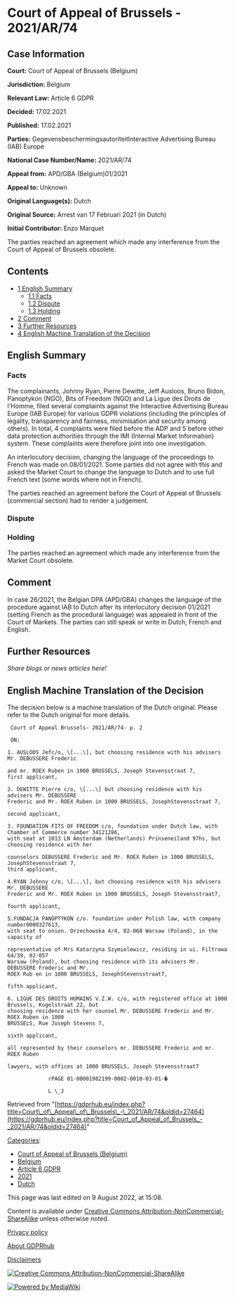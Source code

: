 # Court of Appeal of Brussels - 2021/AR/74

## Case Information

**Court:** Court of Appeal of Brussels (Belgium)

**Jurisdiction:** Belgium

**Relevant Law:** Article 6 GDPR

**Decided:** 17.02.2021

**Published:** 17.02.2021

**Parties:** GegevensbeschermingsautoriteitInteractive Advertising Bureau (IAB) Europe

**National Case Number/Name:** 2021/AR/74

**Appeal from:** APD/GBA (Belgium)01/2021

**Appeal to:** Unknown

**Original Language(s):** Dutch

**Original Source:** Arrest van 17 Februari 2021 (in Dutch)

**Initial Contributor:** Enzo Marquet

The parties reached an agreement which made any interference from the Court of Appeal of Brussels obsolete.

## Contents

*   [1 English Summary](#English_Summary)
    *   [1.1 Facts](#Facts)
    *   [1.2 Dispute](#Dispute)
    *   [1.3 Holding](#Holding)
*   [2 Comment](#Comment)
*   [3 Further Resources](#Further_Resources)
*   [4 English Machine Translation of the Decision](#English_Machine_Translation_of_the_Decision)

## English Summary

### Facts

The complainants, Johnny Ryan, Pierre Dewitte, Jeff Ausloos, Bruno Bidon, Panoptykon (NGO), Bits of Freedom (NGO) and La Ligue des Droits de l'Homme, filed several complaints against the Interactive Advertising Bureau Europe (IAB Europe) for various GDPR violations (including the principles of legality, transparency and fairness, minimisation and security among others). In total, 4 complaints were filed before the ADP and 5 before other data protection authorities through the IMI (Internal Market Information) system. These complaints were therefore joint into one investigation.

An interlocutory decision, changing the language of the proceedings to French was made on 08/01/2021. Some parties did not agree with this and asked the Market Court to change the language to Dutch and to use full French text (some words where not in French).

The parties reached an agreement before the Court of Appeal of Brussels (commercial section) had to render a judgement.

### Dispute

### Holding

The parties reached an agreement which made any interference from the Market Court obsolete.

## Comment

In case 26/2021, the Belgian DPA (APD/GBA) changes the language of the procedure against IAB to Dutch after its interlocutory decision 01/2021 (setting French as the procedural language) was appealed in front of the Court of Markets. The parties can still speak or write in Dutch, French and English.

## Further Resources

_Share blogs or news articles here!_

## English Machine Translation of the Decision

The decision below is a machine translation of the Dutch original. Please refer to the Dutch original for more details.

```
 Court of Appeal Brussels- 2021/AR/74- p. 2

 ON:

1. AUSLOOS Jefc/o, \[...\], but choosing residence with his advisers Mr. DEBUSSERE Frederic

and mr. ROEX Ruben in 1000 BRUSSELS, Joseph Stevensstraat 7,
first applicant,

2. DEWITTE Pierre c/o, \[...\] but choosing residence with his advisers Mr. DEBUSSERE
Frederic and Mr. ROEX Ruben in 1000 BRUSSELS, JosephStevensstraat 7,

second applicant,

3. FOUNDATION FITS OF FREEDOM c/o, foundation under Dutch law, with Chamber of Commerce number 34121286,
with seat at 1013 LN Amsterdam (Netherlands) Prinseneiland 97hs, but choosing residence with her

counselors DEBUSSERE Frederic and Mr. ROEX Ruben in 1000 BRUSSELS, JosephStevensstraat 7,
third applicant,

4.RYAN Johnny c/o, \[...\], but choosing residence with his advisers Mr. DEBUSSERE
Frederic and Mr. ROEX Ruben in 1000 BRUSSELS, Joseph Stevensstraat7,

fourth applicant,

5.FUNDACJA PANOPTYKON c/o. foundation under Polish law, with company number0000327613,
with seat to onion. Orzechowska 4/4, 02-068 Warsaw (Poland), in the capacity of

representative of Mrs Katarzyna Szymielewicz, residing in ui. Filtrowa 64/39, 02-057
Warsaw (Poland), but choosing residence with its advisers Mr. DEBUSSERE Frederic and Mr.
ROEX Rub en in 1000 BRUSSELS, JosephStevensstraat7,

fifth applicant,

6. LIGUE DES DROITS HUMAINS V.Z.W. c/o, with registered office at 1000 Brussels, Kogelstraat 22, but
choosing residence with her counsel Mr. DEBUSSERE Frederic and Mr. ROEX Ruben in 1000
BRUSSELS, Rue Joseph Stevens 7,

sixth applicant,

all represented by their counselors mr. DEBUSSERE Frederic and mr. ROEX Ruben

lawyers, with offices at 1000 BRUSSELS, Joseph Stevensstraat7

             rPAGE 01-00001982199-0002-0010-03-01-� 

             L \_J

```

Retrieved from "[https://gdprhub.eu/index.php?title=Court\_of\_Appeal\_of\_Brussels\_-\_2021/AR/74&oldid=27464](https://gdprhub.eu/index.php?title=Court_of_Appeal_of_Brussels_-_2021/AR/74&oldid=27464)"

[Categories](/index.php?title=Special:Categories "Special:Categories"):

*   [Court of Appeal of Brussels (Belgium)](/index.php?title=Category:Court_of_Appeal_of_Brussels_\(Belgium\) "Category:Court of Appeal of Brussels (Belgium)")
*   [Belgium](/index.php?title=Category:Belgium "Category:Belgium")
*   [Article 6 GDPR](/index.php?title=Category:Article_6_GDPR "Category:Article 6 GDPR")
*   [2021](/index.php?title=Category:2021 "Category:2021")
*   [Dutch](/index.php?title=Category:Dutch "Category:Dutch")

This page was last edited on 9 August 2022, at 15:08.

Content is available under [Creative Commons Attribution-NonCommercial-ShareAlike](https://creativecommons.org/licenses/by-nc-sa/4.0/) unless otherwise noted.

[Privacy policy](/index.php?title=GDPRhub:Privacy_policy)

[About GDPRhub](/index.php?title=GDPRhub:About)

[Disclaimers](/index.php?title=GDPRhub:General_disclaimer)

[![Creative Commons Attribution-NonCommercial-ShareAlike](/resources/assets/licenses/cc-by-nc-sa.png)](https://creativecommons.org/licenses/by-nc-sa/4.0/)

[![Powered by MediaWiki](/resources/assets/poweredby_mediawiki_88x31.png)](https://www.mediawiki.org/)